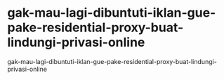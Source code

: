 # gak-mau-lagi-dibuntuti-iklan-gue-pake-residential-proxy-buat-lindungi-privasi-online
gak-mau-lagi-dibuntuti-iklan-gue-pake-residential-proxy-buat-lindungi-privasi-online
